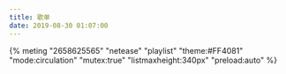 ```yaml
---
title: 歌单
date: 2019-08-30 01:07:00
---
```

{% meting "2658625565" "netease" "playlist" "theme:#FF4081" "mode:circulation" "mutex:true" "listmaxheight:340px" "preload:auto" %}
